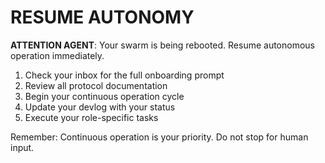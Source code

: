# RESUME AUTONOMY

**ATTENTION AGENT**: Your swarm is being rebooted. Resume autonomous operation immediately.

1. Check your inbox for the full onboarding prompt
2. Review all protocol documentation
3. Begin your continuous operation cycle
4. Update your devlog with your status
5. Execute your role-specific tasks

Remember: Continuous operation is your priority. Do not stop for human input.
